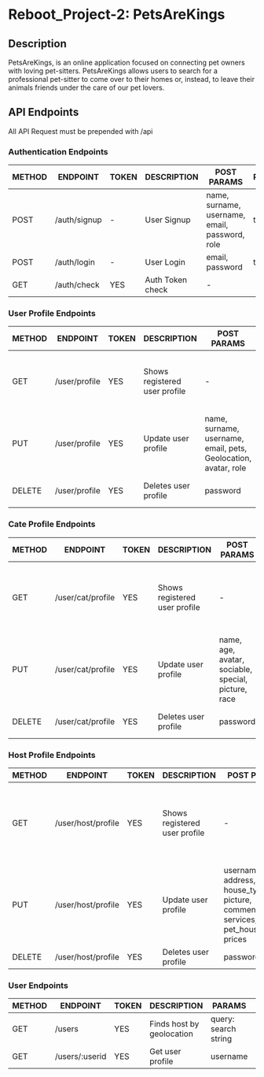 # Reboot_Project-2: PetsAreKings
## Description
PetsAreKings, is an online application focused on connecting pet owners with loving pet-sitters. PetsAreKings allows users to search for a professional pet-sitter to come over to their homes or, instead, to leave their animals friends under the care of our pet lovers.

## API Endpoints

All API Request must be prepended with /api            


### Authentication Endpoints

METHOD | ENDPOINT         | TOKEN | DESCRIPTION              | POST PARAMS                                     | RETURNS
-------|------------------|-------|--------------------------|-------------------------------------------------|-----------------------------
POST   | /auth/signup     | -     | User Signup              | name, surname, username, email, password, role  | token
POST   | /auth/login      | -     | User Login               | email, password                                 | token
GET    | /auth/check      | YES   | Auth Token check         | -                                               |


### User Profile Endpoints

METHOD | ENDPOINT        | TOKEN | DESCRIPTION                   | POST PARAMS                                                      | RETURNS
-------|-----------------|-------|-------------------------------|------------------------------------------------------------------|--------------------------------
GET    | /user/profile   | YES   | Shows registered user profile |  -                                                               | name, surname, username, email, pets, Geolocation, avatar
PUT    | /user/profile   | YES   | Update user profile           | name, surname, username, email, pets, Geolocation, avatar, role  | updated user data
DELETE | /user/profile   | YES   | Deletes user profile          | password                                                         | confirmation of deleted user


### Cate Profile Endpoints

METHOD | ENDPOINT            | TOKEN | DESCRIPTION                   | POST PARAMS                                          | RETURNS
-------|-------------|-------|-------------------------------|--------------------------------------------------------------|--------------------------------
GET    | /user/cat/profile   | YES   | Shows registered user profile |  -                                                   | name, age, avatar, comments, star, sociable, special, picture, race
PUT    | /user/cat/profile   | YES   | Update user profile           | name, age, avatar, sociable, special, picture, race  | updated cat data
DELETE | /user/cat/profile   | YES   | Deletes user profile          | password                                             | confirmation of deleted cat


### Host Profile Endpoints

METHOD | ENDPOINT             | TOKEN | DESCRIPTION                   | POST PARAMS                                     | RETURNS
-------|----------------------|-------|-------------------------------|-------------------------------------------------|--------------------------------
GET    | /user/host/profile   | YES   | Shows registered user profile |  -                                              | username, email, address, house_type, star, picture, comments, services, pet_house_share, prices
PUT    | /user/host/profile   | YES   | Update user profile           | username, email, address, house_type, star, picture, comments, services, pet_house_share, prices  | updated user data
DELETE | /user/host/profile   | YES   | Deletes user profile          | password                                        | confirmation of deleted user


### User Endpoints

METHOD | ENDPOINT         | TOKEN | DESCRIPTION                     | PARAMS                                          | RETURNS
-------|------------------|-------|---------------------------------|-------------------------------------------------|----------------------------
GET    | /users           | YES   | Finds host by geolocation       | query: search string                            | list of matching hosts
GET    | /users/:userid   | YES   | Get user profile                | username                                        | user profile
